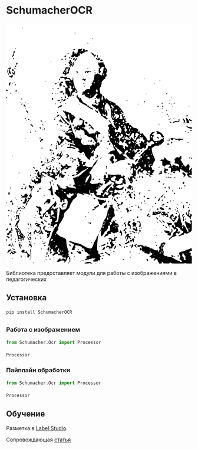 # SchumacherOCR

![logo](/assets/logo.svg)

Библиотека предоставляет модули для работы с изображениями в педагогических 

## Установка

```bash
pip install SchumacherOCR
```

## 

### Работа с изображением

```python
from Schumacher.Ocr import Processor

Processor

```
### Пайплайн обработки

```python
from Schumacher.Ocr import Processor

Processor

```


## Обучение

Разметка в [Label Studio](https://labelstud.io/).





Сопровождающая [статья](/article)
